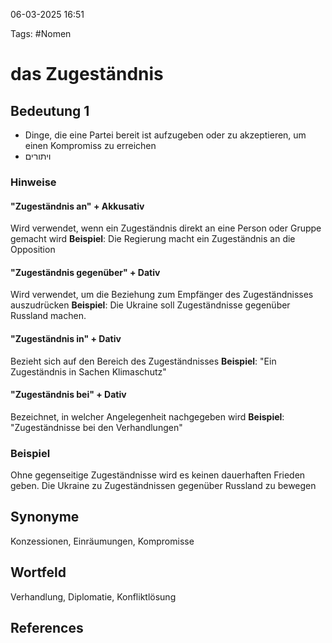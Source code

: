 
06-03-2025 16:51


Tags: #Nomen

# das Zugeständnis


## Bedeutung 1
- Dinge, die eine Partei bereit ist aufzugeben oder zu akzeptieren, um einen Kompromiss zu erreichen
- ויתורים

### Hinweise
#### "Zugeständnis an" + Akkusativ
Wird verwendet, wenn ein Zugeständnis direkt an eine Person oder Gruppe gemacht wird
**Beispiel**: Die Regierung macht ein Zugeständnis an die Opposition
#### "Zugeständnis gegenüber" + Dativ
Wird verwendet, um die Beziehung zum Empfänger des Zugeständnisses auszudrücken
**Beispiel**: Die Ukraine soll Zugeständnisse gegenüber Russland machen.
#### "Zugeständnis in" + Dativ
Bezieht sich auf den Bereich des Zugeständnisses
**Beispiel**: "Ein Zugeständnis in Sachen Klimaschutz"
#### "Zugeständnis bei" + Dativ
Bezeichnet, in welcher Angelegenheit nachgegeben wird
**Beispiel**: "Zugeständnisse bei den Verhandlungen"
### Beispiel
Ohne gegenseitige Zugeständnisse wird es keinen dauerhaften Frieden geben.
Die Ukraine zu Zugeständnissen gegenüber Russland zu bewegen

## Synonyme
Konzessionen, Einräumungen, Kompromisse

## Wortfeld
Verhandlung, Diplomatie, Konfliktlösung

## References
